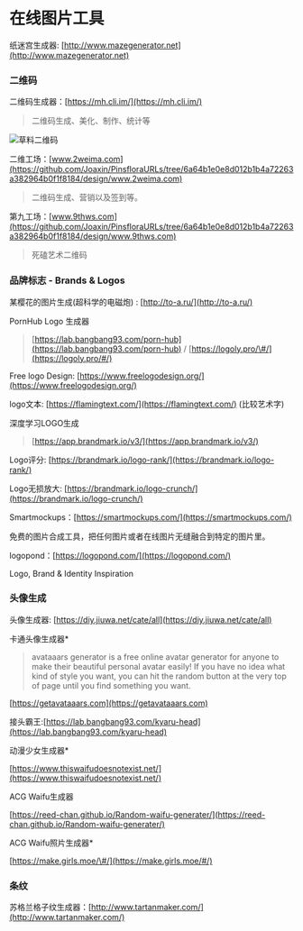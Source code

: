 # 在线图片工具

纸迷宫生成器: [http://www.mazegenerator.net](http://www.mazegenerator.net)

### 二维码

二维码生成器：[https://mh.cli.im/](https://mh.cli.im/)

> 二维码生成、美化、制作、统计等

![&#x8349;&#x6599;&#x4E8C;&#x7EF4;&#x7801;](https://i.imgur.com/NqIFL7t.png)

二维工场：[www.2weima.com](https://github.com/Joaxin/PinsfloraURLs/tree/6a64b1e0e8d012b1b4a72263a382964b0f1f8184/design/www.2weima.com)

> 二维码生成、营销以及签到等。

第九工场：[www.9thws.com](https://github.com/Joaxin/PinsfloraURLs/tree/6a64b1e0e8d012b1b4a72263a382964b0f1f8184/design/www.9thws.com)

> 死磕艺术二维码

### 品牌标志 - Brands & Logos

某樱花的图片生成\(超科学的电磁炮\) : [http://to-a.ru/](http://to-a.ru/)

PornHub Logo 生成器

> [https://lab.bangbang93.com/porn-hub](https://lab.bangbang93.com/porn-hub) / [https://logoly.pro/\#/](https://logoly.pro/#/)

Free logo Design: [https://www.freelogodesign.org/](https://www.freelogodesign.org/)

logo文本: [https://flamingtext.com/](https://flamingtext.com/) \(比较艺术字\)

深度学习LOGO生成

> [https://app.brandmark.io/v3/](https://app.brandmark.io/v3/)

Logo评分: [https://brandmark.io/logo-rank/](https://brandmark.io/logo-rank/)

Logo无损放大: [https://brandmark.io/logo-crunch/](https://brandmark.io/logo-crunch/)

Smartmockups：[https://smartmockups.com/](https://smartmockups.com/)

免费的图片合成工具，把任何图片或者在线图片无缝融合到特定的图片里。

logopond：[https://logopond.com/](https://logopond.com/)

Logo, Brand & Identity Inspiration

### 头像生成

头像生成器: [https://diy.jiuwa.net/cate/all](https://diy.jiuwa.net/cate/all)

卡通头像生成器\*

> avataaars generator is a free online avatar generator for anyone to make their beautiful personal avatar easily! If you have no idea what kind of style you want, you can hit the random button at the very top of page until you find something you want.

[https://getavataaars.com](https://getavataaars.com)

接头霸王:[https://lab.bangbang93.com/kyaru-head](https://lab.bangbang93.com/kyaru-head)

动漫少女生成器\*

[https://www.thiswaifudoesnotexist.net/](https://www.thiswaifudoesnotexist.net/)

ACG Waifu生成器

[https://reed-chan.github.io/Random-waifu-generater/](https://reed-chan.github.io/Random-waifu-generater/)

ACG Waifu照片生成器\*

[https://make.girls.moe/\#/](https://make.girls.moe/#/)

### 条纹

苏格兰格子纹生成器：[http://www.tartanmaker.com/](http://www.tartanmaker.com/)

